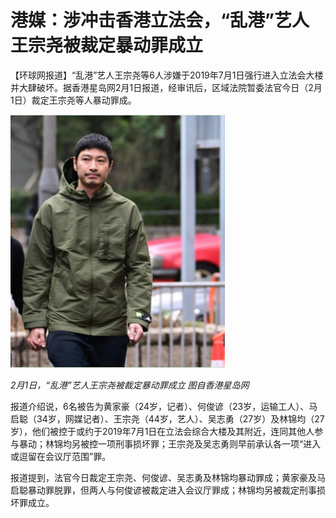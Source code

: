 # 港媒：涉冲击香港立法会，“乱港”艺人王宗尧被裁定暴动罪成立

【环球网报道】“乱港”艺人王宗尧等6人涉嫌于2019年7月1日强行进入立法会大楼并大肆破坏。据香港星岛网2月1日报道，经审讯后，区域法院暂委法官今日（2月1日）裁定王宗尧等人暴动罪成。

![5f8f273735cc14c6357678a49cbb6059.jpg](https://raw.githubusercontent.com/qqhsx/qqnews_image/main/2024/02/01/港媒：涉冲击香港立法会，“乱港”艺人王宗尧被裁定暴动罪成立/5f8f273735cc14c6357678a49cbb6059.jpg)

_2月1日，“乱港”艺人王宗尧被裁定暴动罪成立 图自香港星岛网_

报道介绍说，6名被告为黄家豪（24岁，记者）、何俊谚（23岁，运输工人）、马启聪（34岁，网媒记者）、王宗尧（44岁，艺人）、吴志勇（27岁）及林锦均（27岁），他们被控于或约于2019年7月1日在立法会综合大楼及其附近，连同其他人参与暴动；林锦均另被控一项刑事损坏罪；王宗尧及吴志勇则早前承认各一项“进入或逗留在会议厅范围”罪。

报道提到，法官今日裁定王宗尧、何俊谚、吴志勇及林锦均暴动罪成；黄家豪及马启聪暴动罪脱罪，但两人与何俊谚被裁定进入会议厅罪成；林锦均另被裁定刑事损坏罪成立。

